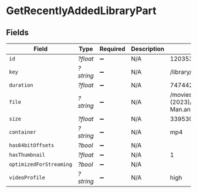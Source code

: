 # GetRecentlyAddedLibraryPart


## Fields

| Field                                                                                           | Type                                                                                            | Required                                                                                        | Description                                                                                     | Example                                                                                         |
| ----------------------------------------------------------------------------------------------- | ----------------------------------------------------------------------------------------------- | ----------------------------------------------------------------------------------------------- | ----------------------------------------------------------------------------------------------- | ----------------------------------------------------------------------------------------------- |
| `id`                                                                                            | *?float*                                                                                        | :heavy_minus_sign:                                                                              | N/A                                                                                             | 120353                                                                                          |
| `key`                                                                                           | *?string*                                                                                       | :heavy_minus_sign:                                                                              | N/A                                                                                             | /library/parts/120353/1681803203/file.mp4                                                       |
| `duration`                                                                                      | *?float*                                                                                        | :heavy_minus_sign:                                                                              | N/A                                                                                             | 7474422                                                                                         |
| `file`                                                                                          | *?string*                                                                                       | :heavy_minus_sign:                                                                              | N/A                                                                                             | /movies/Ant-Man and the Wasp Quantumania (2023)/Ant-Man.and.the.Wasp.Quantumania.2023.1080p.mp4 |
| `size`                                                                                          | *?float*                                                                                        | :heavy_minus_sign:                                                                              | N/A                                                                                             | 3395307162                                                                                      |
| `container`                                                                                     | *?string*                                                                                       | :heavy_minus_sign:                                                                              | N/A                                                                                             | mp4                                                                                             |
| `has64bitOffsets`                                                                               | *?bool*                                                                                         | :heavy_minus_sign:                                                                              | N/A                                                                                             |                                                                                                 |
| `hasThumbnail`                                                                                  | *?float*                                                                                        | :heavy_minus_sign:                                                                              | N/A                                                                                             | 1                                                                                               |
| `optimizedForStreaming`                                                                         | *?bool*                                                                                         | :heavy_minus_sign:                                                                              | N/A                                                                                             |                                                                                                 |
| `videoProfile`                                                                                  | *?string*                                                                                       | :heavy_minus_sign:                                                                              | N/A                                                                                             | high                                                                                            |